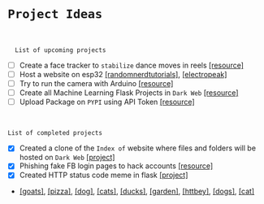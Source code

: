 # `Project Ideas`

<br>

      List of upcoming projects

- [ ] Create a face tracker to `stabilize` dance moves in reels [[resource]](https://www.geeksforgeeks.org/opencv-python-program-face-detection/)
- [ ] Host a website on esp32 [[randomnerdtutorials]](https://randomnerdtutorials.com/esp32-web-server-arduino-ide/), [[electropeak]](https://electropeak.com/learn/create-a-web-server-w-esp32/)
- [ ] Try to run the camera with Arduino [[resource]](https://www.walmart.com/ip/Tebru-Camera-Module-DIY-Video-System-USB-Camera-Module-For-Raspberry/315911835)
- [ ] Create all Machine Learning Flask Projects in `Dark Web` [[resource]](https://machinelearningprojects.net/flask-projects/)
- [ ] Upload Package on `PYPI` using API Token [[resource]](https://www.youtube.com/watch?v=adpZGQUYWOc)
      
<br>

    List of completed projects

- [x] Created a clone of the `Index of` website where files and folders will be hosted on `Dark Web` [[project]](https://github.com/imvickykumar999/Flask-XAMPP-Onion-Host/blob/92148a8b3877a00c7ac084303bda8daa0f1a0280/Projects/Index%20of/VicksTor.py#L2)
- [x] Phishing fake FB login pages to hack accounts [[resource]](https://www.peertechzpublications.com/articles/figures/TCSIT-6-140-g002.gif)
- [x] Created HTTP status code meme in flask [[project]](https://github.com/imvickykumar999/http-cat-meme)
- [[goats]](https://httpgoats.com/404.jpg), [[pizza]](https://http.pizza/404.jpg), [[dog]](https://http.dog/404.jpg), [[cats]](https://httpcats.com/404.jpg), [[ducks]](https://httpducks.com/404.jpg), [[garden]](https://http.garden/404.jpg), [[httbey]](https://httbey.com/images/404.gif), [[dogs]](https://httpstatusdogs.com/img/404.jpg), [[cat]](https://http.cat/404.jpg)
